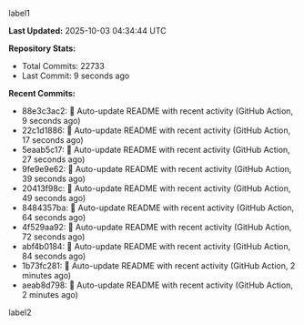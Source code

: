 
label1 
<!-- ACTIVITY_START -->
**Last Updated:** 2025-10-03 04:34:44 UTC

**Repository Stats:**
- Total Commits: 22733
- Last Commit: 9 seconds ago

**Recent Commits:**
- 88e3c3ac2: 🤖 Auto-update README with recent activity (GitHub Action, 9 seconds ago)
- 22c1d1886: 🤖 Auto-update README with recent activity (GitHub Action, 17 seconds ago)
- 5eaab5c17: 🤖 Auto-update README with recent activity (GitHub Action, 27 seconds ago)
- 9fe9e9e62: 🤖 Auto-update README with recent activity (GitHub Action, 39 seconds ago)
- 20413f98c: 🤖 Auto-update README with recent activity (GitHub Action, 49 seconds ago)
- 8484357ba: 🤖 Auto-update README with recent activity (GitHub Action, 64 seconds ago)
- 4f529aa92: 🤖 Auto-update README with recent activity (GitHub Action, 72 seconds ago)
- abf4b0184: 🤖 Auto-update README with recent activity (GitHub Action, 84 seconds ago)
- 1b73fc281: 🤖 Auto-update README with recent activity (GitHub Action, 2 minutes ago)
- aeab8d798: 🤖 Auto-update README with recent activity (GitHub Action, 2 minutes ago)
<!-- ACTIVITY_END -->

label2
